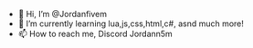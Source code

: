 - 👋 Hi, I’m @Jordanfivem
- 🌱 I’m currently learning lua,js,css,html,c#, asnd much more!
- 📫 How to reach me, Discord Jordann5m
<!---
Jordanfivem/Jordanfivem is a ✨ special ✨ repository because its `README.md` (this file) appears on your GitHub profile.
You can click the Preview link to take a look at your changes.
--->
